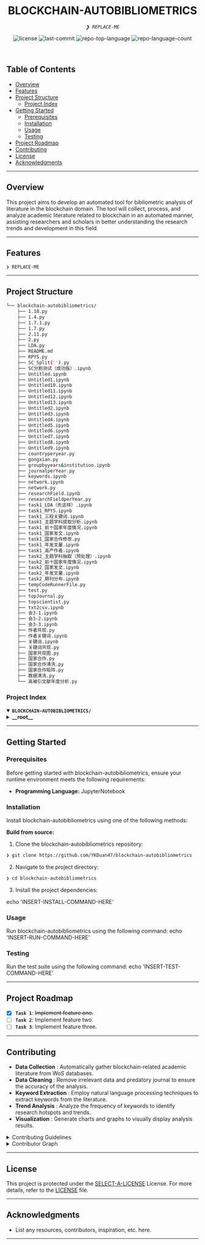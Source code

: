 <p align="center"><h1 align="center">BLOCKCHAIN-AUTOBIBLIOMETRICS</h1></p>
<p align="center">
	<em><code>❯ REPLACE-ME</code></em>
</p>
<p align="center">
	<img src="https://img.shields.io/github/license/YKDuan47/blockchain-autobibliometrics?style=default&logo=opensourceinitiative&logoColor=white&color=0080ff" alt="license">
	<img src="https://img.shields.io/github/last-commit/YKDuan47/blockchain-autobibliometrics?style=default&logo=git&logoColor=white&color=0080ff" alt="last-commit">
	<img src="https://img.shields.io/github/languages/top/YKDuan47/blockchain-autobibliometrics?style=default&color=0080ff" alt="repo-top-language">
	<img src="https://img.shields.io/github/languages/count/YKDuan47/blockchain-autobibliometrics?style=default&color=0080ff" alt="repo-language-count">
</p>
<p align="center"><!-- default option, no dependency badges. -->
</p>
<p align="center">
	<!-- default option, no dependency badges. -->
</p>
<br>

##  Table of Contents

- [ Overview](#-overview)
- [ Features](#-features)
- [ Project Structure](#-project-structure)
  - [ Project Index](#-project-index)
- [ Getting Started](#-getting-started)
  - [ Prerequisites](#-prerequisites)
  - [ Installation](#-installation)
  - [ Usage](#-usage)
  - [ Testing](#-testing)
- [ Project Roadmap](#-project-roadmap)
- [ Contributing](#-contributing)
- [ License](#-license)
- [ Acknowledgments](#-acknowledgments)

---

##  Overview

This project aims to develop an automated tool for bibliometric analysis of literature in the blockchain domain. The tool will collect, process, and analyze academic literature related to blockchain in an automated manner, assisting researchers and scholars in better understanding the research trends and development in this field.

---

##  Features

<code>❯ REPLACE-ME</code>

---

##  Project Structure

```sh
└── blockchain-autobibliometrics/
    ├── 1.10.py
    ├── 1.4.py
    ├── 1.7.1.py
    ├── 1.7.py
    ├── 2.11.py
    ├── 2.py
    ├── LDA.py
    ├── README.md
    ├── RPYS.py
    ├── SC_Split('').py
    ├── SC分割测试（成功版）.ipynb
    ├── Untitled.ipynb
    ├── Untitled1.ipynb
    ├── Untitled10.ipynb
    ├── Untitled11.ipynb
    ├── Untitled12.ipynb
    ├── Untitled13.ipynb
    ├── Untitled2.ipynb
    ├── Untitled3.ipynb
    ├── Untitled4.ipynb
    ├── Untitled5.ipynb
    ├── Untitled6.ipynb
    ├── Untitled7.ipynb
    ├── Untitled8.ipynb
    ├── Untitled9.ipynb
    ├── countryperyear.py
    ├── gongxian.py
    ├── groupbyyears&institution.ipynb
    ├── journalperYear.py
    ├── keywords.ipynb
    ├── network.ipynb
    ├── network.py
    ├── researchField.ipynb
    ├── researchFieldperYear.py
    ├── task1_LDA（先这样）.ipynb
    ├── task1_RPYS.ipynb
    ├── task1_三段关键词.ipynb
    ├── task1_主题学科提取分析.ipynb
    ├── task1_前十国家年度情况.ipynb
    ├── task1_国家发文.ipynb
    ├── task1_国家合作修改.py
    ├── task1_年发文量.ipynb
    ├── task1_高产作者.ipynb
    ├── task2_主题学科抽取（预处理）.ipynb
    ├── task2_前十国家年度情况.ipynb
    ├── task2_国家发文.ipynb
    ├── task2_年发文量.ipynb
    ├── task2_期刊分布.ipynb
    ├── tempCodeRunnerFile.py
    ├── test.py
    ├── topJournal.py
    ├── topscientist.py
    ├── txt2csv.ipynb
    ├── 会3-1.ipynb
    ├── 会3-2.ipynb
    ├── 会3-3.ipynb
    ├── 作者共现.py
    ├── 作者关键词.ipynb
    ├── 关键词.ipynb
    ├── 关键词共现.py
    ├── 国家共现图.py
    ├── 国家合作.py
    ├── 国家合作清洗.py
    ├── 国家合作矩阵.py
    ├── 数据清洗.py
    └── 高被引文献年度分析.py
```


###  Project Index
<details open>
	<summary><b><code>BLOCKCHAIN-AUTOBIBLIOMETRICS/</code></b></summary>
	<details> <!-- __root__ Submodule -->
		<summary><b>__root__</b></summary>
		<blockquote>
			<table>
			<tr>
				<td><b><a href='https://github.com/YKDuan47/blockchain-autobibliometrics/blob/master/作者关键词.ipynb'>作者关键词.ipynb</a></b></td>
				<td><code>❯ REPLACE-ME</code></td>
			</tr>
			<tr>
				<td><b><a href='https://github.com/YKDuan47/blockchain-autobibliometrics/blob/master/作者共现.py'>作者共现.py</a></b></td>
				<td><code>❯ REPLACE-ME</code></td>
			</tr>
			<tr>
				<td><b><a href='https://github.com/YKDuan47/blockchain-autobibliometrics/blob/master/task2_期刊分布.ipynb'>task2_期刊分布.ipynb</a></b></td>
				<td><code>❯ REPLACE-ME</code></td>
			</tr>
			<tr>
				<td><b><a href='https://github.com/YKDuan47/blockchain-autobibliometrics/blob/master/task2_年发文量.ipynb'>task2_年发文量.ipynb</a></b></td>
				<td><code>❯ REPLACE-ME</code></td>
			</tr>
			<tr>
				<td><b><a href='https://github.com/YKDuan47/blockchain-autobibliometrics/blob/master/数据清洗.py'>数据清洗.py</a></b></td>
				<td><code>❯ REPLACE-ME</code></td>
			</tr>
			<tr>
				<td><b><a href='https://github.com/YKDuan47/blockchain-autobibliometrics/blob/master/researchField.ipynb'>researchField.ipynb</a></b></td>
				<td><code>❯ REPLACE-ME</code></td>
			</tr>
			<tr>
				<td><b><a href='https://github.com/YKDuan47/blockchain-autobibliometrics/blob/master/tempCodeRunnerFile.py'>tempCodeRunnerFile.py</a></b></td>
				<td><code>❯ REPLACE-ME</code></td>
			</tr>
			<tr>
				<td><b><a href='https://github.com/YKDuan47/blockchain-autobibliometrics/blob/master/SC_Split('').py'>SC_Split('').py</a></b></td>
				<td><code>❯ REPLACE-ME</code></td>
			</tr>
			<tr>
				<td><b><a href='https://github.com/YKDuan47/blockchain-autobibliometrics/blob/master/network.ipynb'>network.ipynb</a></b></td>
				<td><code>❯ REPLACE-ME</code></td>
			</tr>
			<tr>
				<td><b><a href='https://github.com/YKDuan47/blockchain-autobibliometrics/blob/master/Untitled.ipynb'>Untitled.ipynb</a></b></td>
				<td><code>❯ REPLACE-ME</code></td>
			</tr>
			<tr>
				<td><b><a href='https://github.com/YKDuan47/blockchain-autobibliometrics/blob/master/task1_LDA（先这样）.ipynb'>task1_LDA（先这样）.ipynb</a></b></td>
				<td><code>❯ REPLACE-ME</code></td>
			</tr>
			<tr>
				<td><b><a href='https://github.com/YKDuan47/blockchain-autobibliometrics/blob/master/LDA.py'>LDA.py</a></b></td>
				<td><code>❯ REPLACE-ME</code></td>
			</tr>
			<tr>
				<td><b><a href='https://github.com/YKDuan47/blockchain-autobibliometrics/blob/master/Untitled3.ipynb'>Untitled3.ipynb</a></b></td>
				<td><code>❯ REPLACE-ME</code></td>
			</tr>
			<tr>
				<td><b><a href='https://github.com/YKDuan47/blockchain-autobibliometrics/blob/master/journalperYear.py'>journalperYear.py</a></b></td>
				<td><code>❯ REPLACE-ME</code></td>
			</tr>
			<tr>
				<td><b><a href='https://github.com/YKDuan47/blockchain-autobibliometrics/blob/master/SC分割测试（成功版）.ipynb'>SC分割测试（成功版）.ipynb</a></b></td>
				<td><code>❯ REPLACE-ME</code></td>
			</tr>
			<tr>
				<td><b><a href='https://github.com/YKDuan47/blockchain-autobibliometrics/blob/master/Untitled6.ipynb'>Untitled6.ipynb</a></b></td>
				<td><code>❯ REPLACE-ME</code></td>
			</tr>
			<tr>
				<td><b><a href='https://github.com/YKDuan47/blockchain-autobibliometrics/blob/master/国家合作矩阵.py'>国家合作矩阵.py</a></b></td>
				<td><code>❯ REPLACE-ME</code></td>
			</tr>
			<tr>
				<td><b><a href='https://github.com/YKDuan47/blockchain-autobibliometrics/blob/master/Untitled9.ipynb'>Untitled9.ipynb</a></b></td>
				<td><code>❯ REPLACE-ME</code></td>
			</tr>
			<tr>
				<td><b><a href='https://github.com/YKDuan47/blockchain-autobibliometrics/blob/master/network.py'>network.py</a></b></td>
				<td><code>❯ REPLACE-ME</code></td>
			</tr>
			<tr>
				<td><b><a href='https://github.com/YKDuan47/blockchain-autobibliometrics/blob/master/topscientist.py'>topscientist.py</a></b></td>
				<td><code>❯ REPLACE-ME</code></td>
			</tr>
			<tr>
				<td><b><a href='https://github.com/YKDuan47/blockchain-autobibliometrics/blob/master/task1_年发文量.ipynb'>task1_年发文量.ipynb</a></b></td>
				<td><code>❯ REPLACE-ME</code></td>
			</tr>
			<tr>
				<td><b><a href='https://github.com/YKDuan47/blockchain-autobibliometrics/blob/master/txt2csv.ipynb'>txt2csv.ipynb</a></b></td>
				<td><code>❯ REPLACE-ME</code></td>
			</tr>
			<tr>
				<td><b><a href='https://github.com/YKDuan47/blockchain-autobibliometrics/blob/master/2.py'>2.py</a></b></td>
				<td><code>❯ REPLACE-ME</code></td>
			</tr>
			<tr>
				<td><b><a href='https://github.com/YKDuan47/blockchain-autobibliometrics/blob/master/国家合作.py'>国家合作.py</a></b></td>
				<td><code>❯ REPLACE-ME</code></td>
			</tr>
			<tr>
				<td><b><a href='https://github.com/YKDuan47/blockchain-autobibliometrics/blob/master/task1_RPYS.ipynb'>task1_RPYS.ipynb</a></b></td>
				<td><code>❯ REPLACE-ME</code></td>
			</tr>
			<tr>
				<td><b><a href='https://github.com/YKDuan47/blockchain-autobibliometrics/blob/master/task1_高产作者.ipynb'>task1_高产作者.ipynb</a></b></td>
				<td><code>❯ REPLACE-ME</code></td>
			</tr>
			<tr>
				<td><b><a href='https://github.com/YKDuan47/blockchain-autobibliometrics/blob/master/gongxian.py'>gongxian.py</a></b></td>
				<td><code>❯ REPLACE-ME</code></td>
			</tr>
			<tr>
				<td><b><a href='https://github.com/YKDuan47/blockchain-autobibliometrics/blob/master/国家共现图.py'>国家共现图.py</a></b></td>
				<td><code>❯ REPLACE-ME</code></td>
			</tr>
			<tr>
				<td><b><a href='https://github.com/YKDuan47/blockchain-autobibliometrics/blob/master/task1_国家发文.ipynb'>task1_国家发文.ipynb</a></b></td>
				<td><code>❯ REPLACE-ME</code></td>
			</tr>
			<tr>
				<td><b><a href='https://github.com/YKDuan47/blockchain-autobibliometrics/blob/master/Untitled1.ipynb'>Untitled1.ipynb</a></b></td>
				<td><code>❯ REPLACE-ME</code></td>
			</tr>
			<tr>
				<td><b><a href='https://github.com/YKDuan47/blockchain-autobibliometrics/blob/master/关键词.ipynb'>关键词.ipynb</a></b></td>
				<td><code>❯ REPLACE-ME</code></td>
			</tr>
			<tr>
				<td><b><a href='https://github.com/YKDuan47/blockchain-autobibliometrics/blob/master/groupbyyears&institution.ipynb'>groupbyyears&institution.ipynb</a></b></td>
				<td><code>❯ REPLACE-ME</code></td>
			</tr>
			<tr>
				<td><b><a href='https://github.com/YKDuan47/blockchain-autobibliometrics/blob/master/task2_前十国家年度情况.ipynb'>task2_前十国家年度情况.ipynb</a></b></td>
				<td><code>❯ REPLACE-ME</code></td>
			</tr>
			<tr>
				<td><b><a href='https://github.com/YKDuan47/blockchain-autobibliometrics/blob/master/关键词共现.py'>关键词共现.py</a></b></td>
				<td><code>❯ REPLACE-ME</code></td>
			</tr>
			<tr>
				<td><b><a href='https://github.com/YKDuan47/blockchain-autobibliometrics/blob/master/researchFieldperYear.py'>researchFieldperYear.py</a></b></td>
				<td><code>❯ REPLACE-ME</code></td>
			</tr>
			<tr>
				<td><b><a href='https://github.com/YKDuan47/blockchain-autobibliometrics/blob/master/Untitled12.ipynb'>Untitled12.ipynb</a></b></td>
				<td><code>❯ REPLACE-ME</code></td>
			</tr>
			<tr>
				<td><b><a href='https://github.com/YKDuan47/blockchain-autobibliometrics/blob/master/RPYS.py'>RPYS.py</a></b></td>
				<td><code>❯ REPLACE-ME</code></td>
			</tr>
			<tr>
				<td><b><a href='https://github.com/YKDuan47/blockchain-autobibliometrics/blob/master/task1_国家合作修改.py'>task1_国家合作修改.py</a></b></td>
				<td><code>❯ REPLACE-ME</code></td>
			</tr>
			<tr>
				<td><b><a href='https://github.com/YKDuan47/blockchain-autobibliometrics/blob/master/1.7.1.py'>1.7.1.py</a></b></td>
				<td><code>❯ REPLACE-ME</code></td>
			</tr>
			<tr>
				<td><b><a href='https://github.com/YKDuan47/blockchain-autobibliometrics/blob/master/1.7.py'>1.7.py</a></b></td>
				<td><code>❯ REPLACE-ME</code></td>
			</tr>
			<tr>
				<td><b><a href='https://github.com/YKDuan47/blockchain-autobibliometrics/blob/master/高被引文献年度分析.py'>高被引文献年度分析.py</a></b></td>
				<td><code>❯ REPLACE-ME</code></td>
			</tr>
			<tr>
				<td><b><a href='https://github.com/YKDuan47/blockchain-autobibliometrics/blob/master/test.py'>test.py</a></b></td>
				<td><code>❯ REPLACE-ME</code></td>
			</tr>
			<tr>
				<td><b><a href='https://github.com/YKDuan47/blockchain-autobibliometrics/blob/master/1.10.py'>1.10.py</a></b></td>
				<td><code>❯ REPLACE-ME</code></td>
			</tr>
			<tr>
				<td><b><a href='https://github.com/YKDuan47/blockchain-autobibliometrics/blob/master/会3-3.ipynb'>会3-3.ipynb</a></b></td>
				<td><code>❯ REPLACE-ME</code></td>
			</tr>
			<tr>
				<td><b><a href='https://github.com/YKDuan47/blockchain-autobibliometrics/blob/master/keywords.ipynb'>keywords.ipynb</a></b></td>
				<td><code>❯ REPLACE-ME</code></td>
			</tr>
			<tr>
				<td><b><a href='https://github.com/YKDuan47/blockchain-autobibliometrics/blob/master/国家合作清洗.py'>国家合作清洗.py</a></b></td>
				<td><code>❯ REPLACE-ME</code></td>
			</tr>
			<tr>
				<td><b><a href='https://github.com/YKDuan47/blockchain-autobibliometrics/blob/master/2.11.py'>2.11.py</a></b></td>
				<td><code>❯ REPLACE-ME</code></td>
			</tr>
			<tr>
				<td><b><a href='https://github.com/YKDuan47/blockchain-autobibliometrics/blob/master/task1_三段关键词.ipynb'>task1_三段关键词.ipynb</a></b></td>
				<td><code>❯ REPLACE-ME</code></td>
			</tr>
			<tr>
				<td><b><a href='https://github.com/YKDuan47/blockchain-autobibliometrics/blob/master/task2_主题学科抽取（预处理）.ipynb'>task2_主题学科抽取（预处理）.ipynb</a></b></td>
				<td><code>❯ REPLACE-ME</code></td>
			</tr>
			<tr>
				<td><b><a href='https://github.com/YKDuan47/blockchain-autobibliometrics/blob/master/Untitled13.ipynb'>Untitled13.ipynb</a></b></td>
				<td><code>❯ REPLACE-ME</code></td>
			</tr>
			<tr>
				<td><b><a href='https://github.com/YKDuan47/blockchain-autobibliometrics/blob/master/Untitled10.ipynb'>Untitled10.ipynb</a></b></td>
				<td><code>❯ REPLACE-ME</code></td>
			</tr>
			<tr>
				<td><b><a href='https://github.com/YKDuan47/blockchain-autobibliometrics/blob/master/countryperyear.py'>countryperyear.py</a></b></td>
				<td><code>❯ REPLACE-ME</code></td>
			</tr>
			<tr>
				<td><b><a href='https://github.com/YKDuan47/blockchain-autobibliometrics/blob/master/Untitled11.ipynb'>Untitled11.ipynb</a></b></td>
				<td><code>❯ REPLACE-ME</code></td>
			</tr>
			<tr>
				<td><b><a href='https://github.com/YKDuan47/blockchain-autobibliometrics/blob/master/Untitled2.ipynb'>Untitled2.ipynb</a></b></td>
				<td><code>❯ REPLACE-ME</code></td>
			</tr>
			<tr>
				<td><b><a href='https://github.com/YKDuan47/blockchain-autobibliometrics/blob/master/Untitled5.ipynb'>Untitled5.ipynb</a></b></td>
				<td><code>❯ REPLACE-ME</code></td>
			</tr>
			<tr>
				<td><b><a href='https://github.com/YKDuan47/blockchain-autobibliometrics/blob/master/task1_主题学科提取分析.ipynb'>task1_主题学科提取分析.ipynb</a></b></td>
				<td><code>❯ REPLACE-ME</code></td>
			</tr>
			<tr>
				<td><b><a href='https://github.com/YKDuan47/blockchain-autobibliometrics/blob/master/会3-1.ipynb'>会3-1.ipynb</a></b></td>
				<td><code>❯ REPLACE-ME</code></td>
			</tr>
			<tr>
				<td><b><a href='https://github.com/YKDuan47/blockchain-autobibliometrics/blob/master/会3-2.ipynb'>会3-2.ipynb</a></b></td>
				<td><code>❯ REPLACE-ME</code></td>
			</tr>
			<tr>
				<td><b><a href='https://github.com/YKDuan47/blockchain-autobibliometrics/blob/master/Untitled8.ipynb'>Untitled8.ipynb</a></b></td>
				<td><code>❯ REPLACE-ME</code></td>
			</tr>
			<tr>
				<td><b><a href='https://github.com/YKDuan47/blockchain-autobibliometrics/blob/master/Untitled7.ipynb'>Untitled7.ipynb</a></b></td>
				<td><code>❯ REPLACE-ME</code></td>
			</tr>
			<tr>
				<td><b><a href='https://github.com/YKDuan47/blockchain-autobibliometrics/blob/master/task2_国家发文.ipynb'>task2_国家发文.ipynb</a></b></td>
				<td><code>❯ REPLACE-ME</code></td>
			</tr>
			<tr>
				<td><b><a href='https://github.com/YKDuan47/blockchain-autobibliometrics/blob/master/topJournal.py'>topJournal.py</a></b></td>
				<td><code>❯ REPLACE-ME</code></td>
			</tr>
			<tr>
				<td><b><a href='https://github.com/YKDuan47/blockchain-autobibliometrics/blob/master/task1_前十国家年度情况.ipynb'>task1_前十国家年度情况.ipynb</a></b></td>
				<td><code>❯ REPLACE-ME</code></td>
			</tr>
			<tr>
				<td><b><a href='https://github.com/YKDuan47/blockchain-autobibliometrics/blob/master/Untitled4.ipynb'>Untitled4.ipynb</a></b></td>
				<td><code>❯ REPLACE-ME</code></td>
			</tr>
			<tr>
				<td><b><a href='https://github.com/YKDuan47/blockchain-autobibliometrics/blob/master/1.4.py'>1.4.py</a></b></td>
				<td><code>❯ REPLACE-ME</code></td>
			</tr>
			</table>
		</blockquote>
	</details>
</details>

---
##  Getting Started

###  Prerequisites

Before getting started with blockchain-autobibliometrics, ensure your runtime environment meets the following requirements:

- **Programming Language:** JupyterNotebook


###  Installation

Install blockchain-autobibliometrics using one of the following methods:

**Build from source:**

1. Clone the blockchain-autobibliometrics repository:
```sh
❯ git clone https://github.com/YKDuan47/blockchain-autobibliometrics
```

2. Navigate to the project directory:
```sh
❯ cd blockchain-autobibliometrics
```

3. Install the project dependencies:

echo 'INSERT-INSTALL-COMMAND-HERE'



###  Usage
Run blockchain-autobibliometrics using the following command:
echo 'INSERT-RUN-COMMAND-HERE'

###  Testing
Run the test suite using the following command:
echo 'INSERT-TEST-COMMAND-HERE'

---
##  Project Roadmap

- [X] **`Task 1`**: <strike>Implement feature one.</strike>
- [ ] **`Task 2`**: Implement feature two.
- [ ] **`Task 3`**: Implement feature three.

---

##  Contributing

- **Data Collection** : Automatically gather blockchain-related academic literature from WoS databases.
- **Data Cleaning** : Remove irrelevant data and predatory journal to ensure the accuracy of the analysis.
- **Keyword Extraction** : Employ natural language processing techniques to extract keywords from the literature.
- **Trend Analysis** : Analyze the frequency of keywords to identify research hotspots and trends.
- **Visualization** : Generate charts and graphs to visually display analysis results.

<details closed>
<summary>Contributing Guidelines</summary>

1. **Fork the Repository**: Start by forking the project repository to your github account.
2. **Clone Locally**: Clone the forked repository to your local machine using a git client.
   ```sh
   git clone https://github.com/YKDuan47/blockchain-autobibliometrics
   ```
3. **Create a New Branch**: Always work on a new branch, giving it a descriptive name.
   ```sh
   git checkout -b new-feature-x
   ```
4. **Make Your Changes**: Develop and test your changes locally.
5. **Commit Your Changes**: Commit with a clear message describing your updates.
   ```sh
   git commit -m 'Implemented new feature x.'
   ```
6. **Push to github**: Push the changes to your forked repository.
   ```sh
   git push origin new-feature-x
   ```
7. **Submit a Pull Request**: Create a PR against the original project repository. Clearly describe the changes and their motivations.
8. **Review**: Once your PR is reviewed and approved, it will be merged into the main branch. Congratulations on your contribution!
</details>

<details closed>
<summary>Contributor Graph</summary>
<br>
<p align="left">
   <a href="https://github.com{/YKDuan47/blockchain-autobibliometrics/}graphs/contributors">
      <img src="https://contrib.rocks/image?repo=YKDuan47/blockchain-autobibliometrics">
   </a>
</p>
</details>

---

##  License

This project is protected under the [SELECT-A-LICENSE](https://choosealicense.com/licenses) License. For more details, refer to the [LICENSE](https://choosealicense.com/licenses/) file.

---

##  Acknowledgments

- List any resources, contributors, inspiration, etc. here.

---
